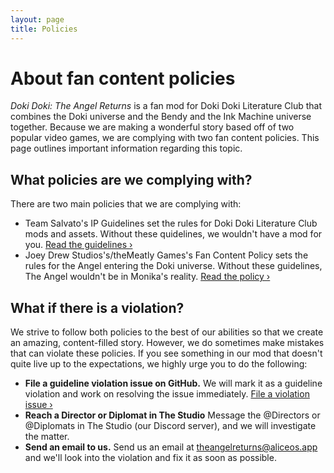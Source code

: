 ```yaml
---
layout: page
title: Policies
---
```

# About fan content policies
_Doki Doki: The Angel Returns_ is a fan mod for Doki Doki Literature Club that combines the Doki universe and the Bendy and the Ink Machine universe together. Because we are making a wonderful story based off of two popular video games, we are complying with two fan content policies. This page outlines important information regarding this topic.

## What policies are we complying with?
There are two main policies that we are complying with:

- Team Salvato's IP Guidelines set the rules for Doki Doki Literature Club mods and assets. Without these quidelines, we wouldn't have a mod for you. [Read the guidelines &rsaquo;](http://teamsalvato.com/ip-guidelines/)
- Joey Drew Studios's/theMeatly Games's Fan Content Policy sets the rules for the Angel entering the Doki universe. Without these guidelines, The Angel wouldn't be in Monika's reality. [Read the policy &rsaquo;](https://joeydrewstudios.com/fancontentpolicy)

## What if there is a violation?
We strive to follow both policies to the best of our abilities so that we create an amazing, content-filled story. However, we do sometimes make mistakes that can violate these policies. If you see something in our mod that doesn't quite live up to the expectations, we highly urge you to do the following:

- **File a guideline violation issue on GitHub.** We will mark it as a guideline violation and work on resolving the issue immediately. [File a violation issue &rsaquo;](https://github.com/TheAngelReturns/the-angel-returns/issues/new)
- **Reach a Director or Diplomat in The Studio** Message the @Directors or @Diplomats in The Studio (our Discord server), and we will investigate the matter.
- **Send an email to us.** Send us an email at [theangelreturns@aliceos.app](mailto:theangelreturns@aliceos.app) and we'll look into the violation and fix it as soon as possible.